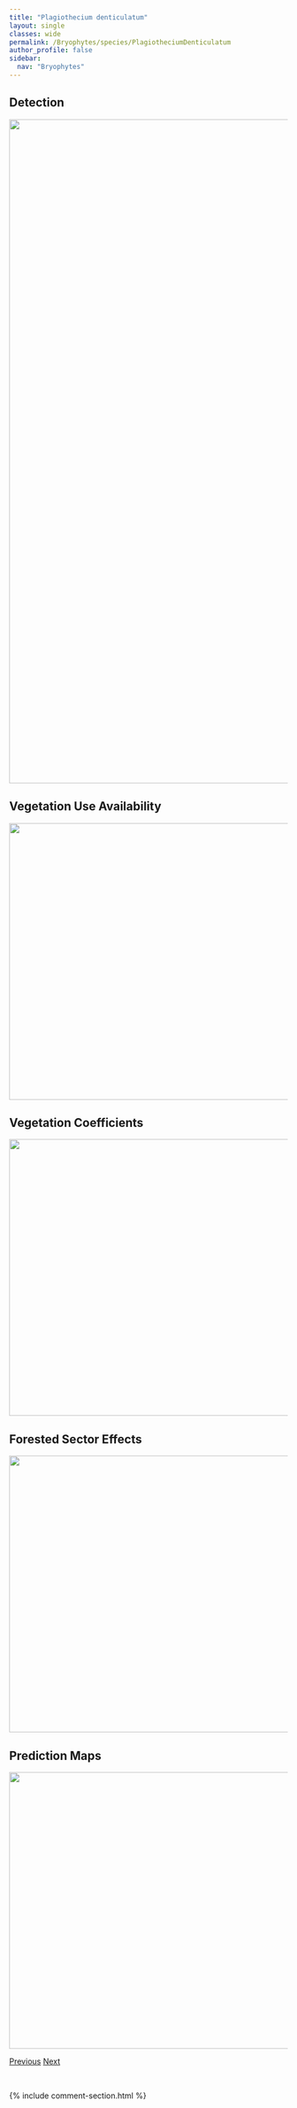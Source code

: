```yaml
---
title: "Plagiothecium denticulatum"
layout: single
classes: wide
permalink: /Bryophytes/species/PlagiotheciumDenticulatum
author_profile: false
sidebar:
  nav: "Bryophytes"
---
```


<h2>Detection</h2>

<a href="https://drive.google.com/uc?export=view&id=1dUeQ4lwDmX-h6O6kRQ9NxmvdESMrJKU0">
<img src="https://drive.google.com/uc?export=view&id=1dUeQ4lwDmX-h6O6kRQ9NxmvdESMrJKU0" height = "1200" width = "800">
</a>


<h2>Vegetation Use Availability</h2>

<a href="https://drive.google.com/uc?export=view&id=1-uuyJCHoGZODwYX8l_iasMhsO3vYJHG1">
<img src="https://drive.google.com/uc?export=view&id=1-uuyJCHoGZODwYX8l_iasMhsO3vYJHG1" height = "500" width = "1000">
</a>


<h2>Vegetation Coefficients</h2>

<a href="https://drive.google.com/uc?export=view&id=1B7qHlW-z5YGu2Gt6kjACLI3y1Ha-OOjk">
<img src="https://drive.google.com/uc?export=view&id=1B7qHlW-z5YGu2Gt6kjACLI3y1Ha-OOjk" height = "500" width = "1000">
</a>


<h2>Forested Sector Effects</h2>

<a href="https://drive.google.com/uc?export=view&id=1qaP8Fzti8bBcXQd6k6oYa26ubuCM-Mno">
<img src="https://drive.google.com/uc?export=view&id=1qaP8Fzti8bBcXQd6k6oYa26ubuCM-Mno" height = "500" width = "1000">
</a>


<h2>Prediction Maps</h2>

<a href="https://drive.google.com/uc?export=view&id=1fRpMSpUJn7C02X8Dvw9t2s4-DSpw9X_9">
<img src="https://drive.google.com/uc?export=view&id=1fRpMSpUJn7C02X8Dvw9t2s4-DSpw9X_9" height = "500" width = "1000">
</a>


<a href="/DevelopmentWebsite/Bryophytes/species/PlagiomniumRostratum" class="pagination--pager" title="Plagiomnium rostratum">Previous</a> <a href="/DevelopmentWebsite/Bryophytes/species/PlagiotheciumLaetum" class="pagination--pager" title="Plagiothecium laetum">Next</a>

<p>&nbsp;</p>

{% include comment-section.html %}
